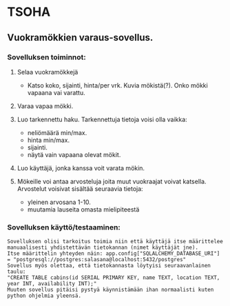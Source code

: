 # TSOHA
## Vuokramökkien varaus-sovellus.

### Sovelluksen toiminnot:

1. Selaa vuokramökkejä
    - Katso koko, sijainti, hinta/per vrk. Kuvia mökistä(?). Onko mökki vapaana vai varattu.
  
2. Varaa vapaa mökki.

3. Luo tarkennettu haku. Tarkennettuja tietoja voisi olla vaikka:
    -  neliömäärä min/max.
    -  hinta min/max.
    -  sijainti.
    -  näytä vain vapaana olevat mökit.
  
4. Luo käyttäjä, jonka kanssa voit varata mökin.

5. Mökeille voi antaa arvosteluja joita muut vuokraajat voivat katsella.
Arvostelut voisivat sisältää seuraavia tietoja:
    - yleinen arvosana 1-10.
    - muutamia lauseita omasta mielipiteestä

### Sovelluksen käyttö/testaaminen:
    
    Sovelluksen olisi tarkoitus toimia niin että käyttäjä itse määrittelee manuaalisesti yhdistettävän tietokannan (nimet käyttäjät jne).
    Itse määrittelin yhteyden näin: app.config["SQLALCHEMY_DATABASE_URI"] = "postgresql://postgres:salasana@localhost:5432/postgres"
    Sovellus myös olettaa, että tietokannasta löytyisi seuraavanlainen taulu:
    "CREATE TABLE cabins(id SERIAL PRIMARY KEY, name TEXT, location TEXT, year INT, availability INT);"
    Muuten sovellus pitäisi pystyä käynnistämään ihan normaalisti kuten python ohjelmia yleensä.
